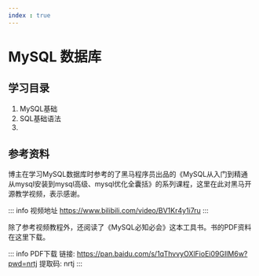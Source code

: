 ```yaml
---
index : true
---
```

# MySQL 数据库

## 学习目录

1. MySQL基础
2. SQL基础语法
3. 

## 参考资料

博主在学习MySQL数据库时参考的了黑马程序员出品的《MySQL从入门到精通 从mysql安装到mysql高级、mysql优化全囊括》的系列课程，这里在此对黑马开源教学视频，表示感谢。

::: info 视频地址
https://www.bilibili.com/video/BV1Kr4y1i7ru
:::

除了参考视频教程外，还阅读了《MySQL必知必会》这本工具书。书的PDF资料在这里下载。

::: info PDF下载
链接: https://pan.baidu.com/s/1qThvvyOXlFioEi09GIlM6w?pwd=nrtj 
提取码: nrtj 
:::
